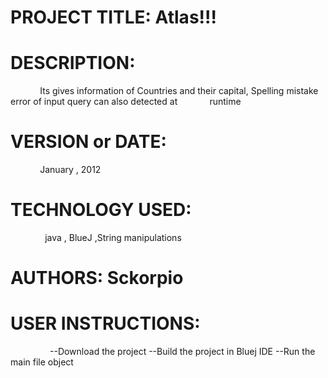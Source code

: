 # PROJECT TITLE: Atlas!!!

# DESCRIPTION:
             Its gives information of Countries and their capital, Spelling mistake error of input query can also  detected at               runtime 
# VERSION or DATE:
               January , 2012

# TECHNOLOGY USED: 
                java , BlueJ ,String manipulations

# AUTHORS: Sckorpio

# USER INSTRUCTIONS:
                   --Download the project
                   --Build the project in Bluej IDE
                   --Run the main file object
